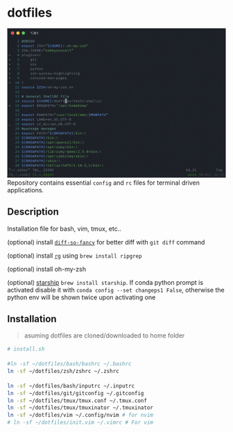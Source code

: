 # dotfiles
![dot-image](dotfiles.png)
Repository contains essential `config` and `rc` files for  terminal driven applications.

## Description
Installation file for bash, vim, tmux, etc..

(optional) install [`diff-so-fancy`](https://github.com/so-fancy/diff-so-fancy) for better diff with `git diff` command

(optional) install [`rg`](https://github.com/BurntSushi/ripgrep) using `brew install ripgrep`

(optional) install oh-my-zsh

(optional) [starship](https://starship.rs) `brew install starship`. 
If conda python prompt is activated disable it with `conda config --set changeps1 False`, otherwise the python env will be shown twice upon activating one
<!-- tmux is configured using reattach-usernamespace (install using brew) -->

## Installation 
> asuming dotfiles are cloned/downloaded to home folder
```sh
# install.sh

#ln -sf ~/dotfiles/bash/bashrc ~/.bashrc
ln -sf ~/dotfiles/zsh/zshrc ~/.zshrc

ln -sf ~/dotfiles/bash/inputrc ~/.inputrc
ln -sf ~/dotfiles/git/gitconfig ~/.gitconfig
ln -sf ~/dotfiles/tmux/tmux.conf ~/.tmux.conf
ln -sf ~/dotfiles/tmux/tmuxinator ~/.tmuxinator
ln -sf ~/dotfiles/vim ~/.config/nvim # for nvim
# ln -sf ~/dotfiles/init.vim ~/.vimrc # For vim
```

